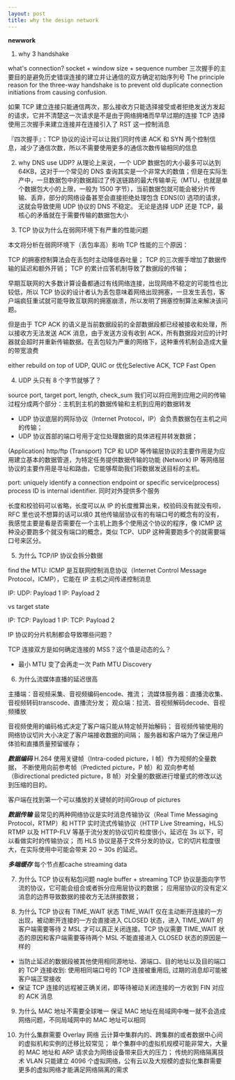 ```yaml
---
layout: post
title: why the design network
---
```



**newwork**
1. why 3 handshake

what's connection? socket + window size + sequence number
三次握手的主要目的是避免历史错误连接的建立并让通信的双方确定初始序列号
The principle reason for the three-way handshake is to prevent old duplicate connection initiations from causing confusion.

如果 TCP 建立连接只能通信两次，那么接收方只能选择接受或者拒绝发送方发起的请求，它并不清楚这一次请求是不是由于网络拥堵而早早过期的连接
TCP 选择使用三次握手来建立连接并在连接引入了 RST 这一控制消息

『四次握手』：TCP 协议的设计可以让我们同时传递 ACK 和 SYN 两个控制信息，减少了通信次数，所以不需要使用更多的通信次数传输相同的信息

2. why DNS use UDP?
从理论上来说，一个 UDP 数据包的大小最多可以达到 64KB，这对于一个常见的 DNS 查询其实是一个非常大的数值；但是在实际生产中，一旦数据包中的数据超过了传送链路的最大传输单元（MTU，也就是单个数据包大小的上限，一般为 1500 字节），当前数据包就可能会被分片传输、丢弃，部分的网络设备甚至会直接拒绝处理包含 EDNS(0) 选项的请求，这就会导致使用 UDP 协议的 DNS 不稳定。
无论是选择 UDP 还是 TCP，最核心的矛盾就在于需要传输的数据包大小


3. TCP 协议为什么在弱网环境下有严重的性能问题

本文将分析在弱网环境下（丢包率高）影响 TCP 性能的三个原因：

TCP 的拥塞控制算法会在丢包时主动降低吞吐量；
TCP 的三次握手增加了数据传输的延迟和额外开销；
TCP 的累计应答机制导致了数据段的传输；

早期互联网的大多数计算设备都通过有线网络连接，出现网络不稳定的可能性也比较低，所以 TCP 协议的设计者认为丢包意味着网络出现拥塞，一旦发生丢包，客户端疯狂重试就可能导致互联网的拥塞崩溃，所以发明了拥塞控制算法来解决该问题。

但是由于 TCP ACK 的语义是当前数据段前的全部数据段都已经被接收和处理，所以接收方无法发送 ACK 消息，由于发送方没有收到 ACK，所有数据段对应的计时器就会超时并重新传输数据。在丢包较为严重的网络下，这种重传机制会造成大量的带宽浪费

either rebuild on top of UDP, QUIC or 优化Selective ACK, TCP Fast Open

4. UDP 头只有 8 个字节就够了？

source port, target port, length, check_sum
我们可以将应用到应用之间的传输过程分成两个部分：主机到主机的数据传输和主机到应用的数据转发
* UDP 协议底层的网际协议（Internet Protocol，IP）会负责数据包在主机之间的传输；
* UDP 协议首部的端口号用于定位处理数据的具体进程并转发数据；

(Application) http/ftp
(Transport) TCP 和 UDP 等传输层协议的主要作用是为应用建立基本的数据管道，为特定任务提供数据传输的功能
(Network) IP 等网络层协议的主要作用是寻址和路由，它能够帮助我们将数据发送目标的主机。

port: uniquely identify a connection endpoint or specific service(process)
process ID is internal identifier. 同时对外提供多个服务

长度和校验码可以省略，长度可以从 IP 的长度推算出来，校验码没有就没有呗，RFC 里也说不想算的话可以填0
其他传输层协议有的有端口号的概念有的没有，我感觉主要是看是否需要在一个主机上跑多个使用这个协议的程序，像 ICMP 这种没必要跑多个就没有端口的概念，类似 TCP、UDP 这种需要跑多个的就需要端口号来区分。

5. 为什么 TCP/IP 协议会拆分数据

find the MTU:
ICMP 是互联网控制消息协议（Internet Control Message Protocol，ICMP），它能在 IP 主机之间传递控制消息

IP: UDP: Payload 1
IP: Payload 2

vs target state

IP: TCP: Payload 1
IP: TCP: Payload 2

IP 协议的分片机制都会导致哪些问题？

TCP 连接双方是如何确定连接的 MSS？这个值是动态的么？
* 最小 MTU 变了会再走一次 Path MTU Discovery


6. 为什么流媒体直播的延迟很高

主播端：音视频采集、音视频编码encode、推流；
流媒体服务器：直播流收集、音视频转码transcode、直播流分发；
观众端：拉流、音视频解码decode、音视频播放

音视频使用的编码格式决定了客户端只能从特定帧开始解码；
音视频传输使用的网络协议切片大小决定了客户端接收数据的间隔；
服务器和客户端为了保证用户体验和直播质量预留缓存；

***数据编码***
H.264 使用关键帧（Intra-coded picture，I 帧）作为视频的全量数据，
不断使用向前参考帧（Predicted picture，P 帧）和
双向参考帧（Bidirectional predicted picture，B 帧）对全量的数据进行增量式的修改以达到压缩的目的。

客户端在找到第一个可以播放的关键帧的时间Group of pictures

***数据传输***
最常见的两种网络协议是实时消息传输协议（Real Time Messaging Protocol，RTMP）和 HTTP 实时流式传输协议（HTTP Live Streaming，HLS）
RTMP 以及 HTTP-FLV 等基于流分发的协议切片粒度很小，延迟在 3s 以下，可以看做实时的传输协议；
而 HLS 协议是基于文件分发的协议，它的切片粒度很大，在实际使用中可能会带来 20 ~ 30s 的延迟。


***多端缓存***
每个节点都cache streaming data


7. 为什么 TCP 协议有粘包问题
nagle buffer + streaming
TCP 协议是面向字节流的协议，它可能会组合或者拆分应用层协议的数据；
应用层协议的没有定义消息的边界导致数据的接收方无法拼接数据；

8. 为什么 TCP 协议有 TIME_WAIT 状态
TIME_WAIT 仅在主动断开连接的一方出现，被动断开连接的一方会直接进入 CLOSED 状态，进入 TIME_WAIT 的客户端需要等待 2 MSL 才可以真正关闭连接。TCP 协议需要 TIME_WAIT 状态的原因和客户端需要等待两个 MSL 不能直接进入 CLOSED 状态的原因是一样的

* 当防止延迟的数据段被其他使用相同源地址、源端口、目的地址以及目的端口的 TCP 连接收到: 使用相同端口号的 TCP 连接被重用后, 过期的消息却可能被客户端正常接收
* 保证 TCP 连接的远程被正确关闭，即等待被动关闭连接的一方收到 FIN 对应的 ACK 消息

9. 为什么 MAC 地址不需要全球唯一
保证 MAC 地址在局域网中唯一就不会造成网络问题，不同局域网中的 MAC 地址可以相同


10. 为什么集群需要 Overlay 网络
云计算中集群内的、跨集群的或者数据中心间的虚拟机和实例的迁移比较常见；
单个集群中的虚拟机规模可能非常大，大量的 MAC 地址和 ARP 请求会为网络设备带来巨大的压力；
传统的网络隔离技术 VLAN 只能建立 4096 个虚拟网络，公有云以及大规模的虚拟化集群需要更多的虚拟网络才能满足网络隔离的需求






